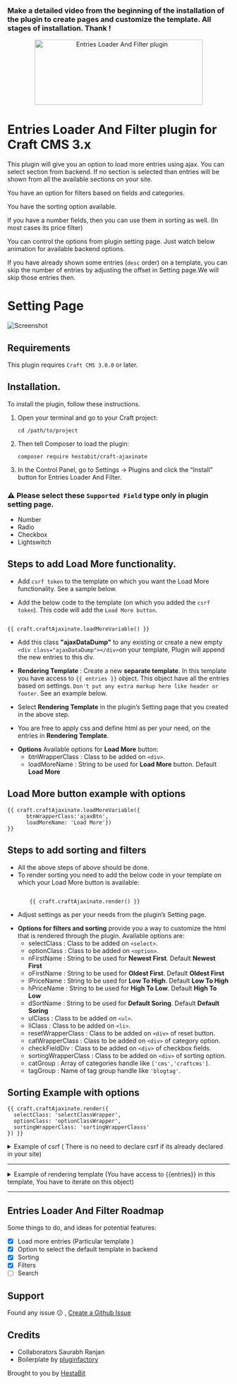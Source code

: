 ### Make a detailed video from the beginning of the installation of the plugin to create pages and customize the template. All stages of installation. Thank !

<p align="center"><img src="resources/img/entry-loader.svg" width="381" height="148" alt="Entries Loader And Filter plugin"></p>

# Entries Loader And Filter plugin for Craft CMS 3.x

This plugin will give you an option to load more entries using ajax. You can select section from backend. If no section is selected than entries will be shown from all the available sections on your site.

You have an option for filters based on fields and categories.

You have the sorting option available.

If you have a number fields, then you can use them in sorting as well. (In most cases its price filter)

You can control the options from plugin setting page. Just watch below animation for available backend options.

If you have already shown some entries (`desc` order) on a template, you can skip the number of entries by adjusting the offset in Setting page.We will skip those entries then.

# Setting Page

![Screenshot](resources/img/craft-entry-loader-settingpage.gif)

## Requirements

This plugin requires `Craft CMS 3.0.0` or later.

## Installation.

To install the plugin, follow these instructions.

1.  Open your terminal and go to your Craft project:

        cd /path/to/project

2.  Then tell Composer to load the plugin:

        composer require hestabit/craft-ajaxinate

3.  In the Control Panel, go to Settings → Plugins and click the “Install” button for Entries Loader And Filter.

### :warning: Please select these `Supported Field` type only in plugin setting page.

- Number
- Radio
- Checkbox
- Lightswitch

## Steps to add Load More functionality.

- Add `csrf token` to the template on which you want the Load More functionality. See a sample below.

- Add the below code to the template (on which you added the `csrf token`). This code will add the `Load More button`.

```twig

{{ craft.craftAjaxinate.loadMoreVariable() }}

```

- Add this class **"ajaxDataDump"** to any existing or create a new empty `<div class="ajaxDataDump"></div>`on your template, Plugin will append the new entries to this div.

- **Rendering Template** : Create a new **separate template**. In this template you have access to `{{ entries }}` object. This object have all the entries based on settings. `Don't put any extra markup here like header or footer`. See an example below.

* Select **Rendering Template** in the plugin’s Setting page that you created in the above step.

* You are free to apply css and define html as per your need, on the entries in **Rendering Template**.

- **Options** Available options for **Load More** button:
  - btnWrapperClass : Class to be added on `<div>`.
  - loadMoreName : String to be used for **Load More** button. Default **Load More**

## Load More button example with options

    {{ craft.craftAjaxinate.loadMoreVariable({
          btnWrapperClass:'ajaxBtn',
          loadMoreName: 'Load More'})
    }}

## Steps to add sorting and filters

- All the above steps of above should be done.
- To render sorting you need to add the below code in your template on which your Load More button is available:

```twig

       {{ craft.craftAjaxinate.render() }}
```

- Adjust settings as per your needs from the plugin’s Setting page.

* **Options for filters and sorting** provide you a way to customize the html that is rendered through the plugin. Available options are:
  - selectClass : Class to be added on `<select>`.
  - optionClass : Class to be added on `<option>`.
  - nFirstName : String to be used for **Newest First**. Default **Newest First**
  - oFirstName : String to be used for **Oldest First**. Default **Oldest First**
  - lPriceName : String to be used for **Low To High**. Default **Low To High**
  - hPriceName : String to be used for **High To Low**. Default **High To Low**
  - dSortName : String to be used for **Default Soring**. Default **Default Soring**
  - ulClass : Class to be added on `<ul>`.
  - liClass : Class to be added on `<li>`.
  - resetWrapperClass : Class to be added on `<div>` of reset button.
  - catWrapperClass : Class to be added on `<div>` of category option.
  - checkFieldDiv : Class to be added on `<div>` of checkbox fields.
  - sortingWrapperClass : Class to be added on `<div>` of sorting option.
  - catGroup : Array of categories handle like `['cms','craftcms']`.
  - tagGroup : Name of tag group handle like `'blogtag'`.

## Sorting Example with options

    {{ craft.craftAjaxinate.render({
      selectClass: 'selectClassWrapper',
      optionClass: 'optionClassWrapper',
      sortingWrapperClass: 'sortingWrapperClasss'
    }) }}

<details>
<summary> Example of csrf  ( There is no need to declare csrf if its already declared in your site)</summary>

```js
# Example of csrf  ( There is no need to declare csrf if its already declared in your site)
{% set csrfToken = {
  csrfTokenName: craft.app.config.general.csrfTokenName,
  csrfTokenValue: craft.app.request.csrfToken,
} %}

<script type="text/javascript">
window.Craft = {{ csrfToken|json_encode|raw }};
</script>

```

</details>

---

<details>
<summary>Example of rendering template (You have access to {{entries}} in this template, You have to iterate on this object)</summary>

```twig

# access all the fields in the iteration.
{% for item in entries %}
  <a href="{{item.url}}">{{ item.title }}</a>
  <span>Price : {{ item.priceHanlde }} </span>
  .....
{% endfor %}
```

</details>

---

## Entries Loader And Filter Roadmap

Some things to do, and ideas for potential features:

- [x] Load more entries (Particular template )
- [x] Option to select the default template in backend
- [x] Sorting
- [x] Filters
- [ ] Search

## Support

Found any issue :confused: , [Create a Github Issue](https://github.com/Hestabit/craft-ajaxinate/issues/new)

## Credits

- Collaborators Saurabh Ranjan
- Boilerplate by [pluginfactory](https://pluginfactory.io)

Brought to you by [HestaBit](https://github.com/Hestabit)
